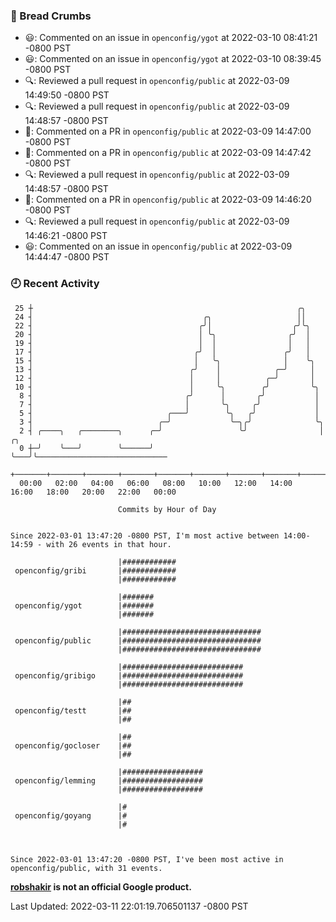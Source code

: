### 🍞 Bread Crumbs

 * 😃: Commented on an issue in `openconfig/ygot` at 2022-03-10 08:41:21 -0800 PST
 * 😃: Commented on an issue in `openconfig/ygot` at 2022-03-10 08:39:45 -0800 PST
 * 🔍: Reviewed a pull request in  `openconfig/public` at 2022-03-09 14:49:50 -0800 PST
 * 🔍: Reviewed a pull request in  `openconfig/public` at 2022-03-09 14:48:57 -0800 PST
 * 💬: Commented on a PR in  `openconfig/public` at 2022-03-09 14:47:00 -0800 PST
 * 💬: Commented on a PR in  `openconfig/public` at 2022-03-09 14:47:42 -0800 PST
 * 🔍: Reviewed a pull request in  `openconfig/public` at 2022-03-09 14:48:57 -0800 PST
 * 💬: Commented on a PR in  `openconfig/public` at 2022-03-09 14:46:20 -0800 PST
 * 🔍: Reviewed a pull request in  `openconfig/public` at 2022-03-09 14:46:21 -0800 PST
 * 😃: Commented on an issue in `openconfig/public` at 2022-03-09 14:44:47 -0800 PST

### 🕘 Recent Activity
```
 25 ┼                                                           ╭╮
 24 ┤                                      ╭╮                   ││
 22 ┤                                     ╭╯│                  ╭╯╰╮
 20 ┤                                     │ ╰╮                ╭╯  │
 19 ┤                                     │  │                │   │
 17 ┤                                    ╭╯  │               ╭╯   │
 15 ┤                                    │   ╰╮              │    ╰╮
 13 ┤                                   ╭╯    │            ╭─╯     │
 12 ┤                                   │     │          ╭─╯       │
 10 ┤                                   │     ╰╮        ╭╯         ╰╮
  8 ┤                                  ╭╯      │       ╭╯           │
  7 ┤                                  │       ╰╮     ╭╯            │
  5 ┤                              ╭───╯        ╰╮   ╭╯             │
  3 ┤                            ╭─╯             ╰─╮╭╯              ╰╮
  2 ┤ ╭────╮   ╭────────╮      ╭─╯                 ╰╯                │   ╭╮
  0 ┼─╯    ╰───╯        ╰──────╯                                     ╰───╯╰─────────────────────────────
    +───────+───────+───────+───────+───────+───────+───────+───────+───────+───────+───────+───────+────
  00:00   02:00   04:00   06:00   08:00   10:00   12:00   14:00   16:00   18:00   20:00   22:00   00:00   

						Commits by Hour of Day


Since 2022-03-01 13:47:20 -0800 PST, I'm most active between 14:00-14:59 - with 26 events in that hour.

```



```
                        |############
 openconfig/gribi       |############
                        |############

                        |#######
 openconfig/ygot        |#######
                        |#######

                        |###############################
 openconfig/public      |###############################
                        |###############################

                        |###########################
 openconfig/gribigo     |###########################
                        |###########################

                        |##
 openconfig/testt       |##
                        |##

                        |##
 openconfig/gocloser    |##
                        |##

                        |##################
 openconfig/lemming     |##################
                        |##################

                        |#
 openconfig/goyang      |#
                        |#



Since 2022-03-01 13:47:20 -0800 PST, I've been most active in openconfig/public, with 31 events.

```
**[robshakir](mailto:robjs@google.com) is not an official Google product.**  


Last Updated: 2022-03-11 22:01:19.706501137 -0800 PST
